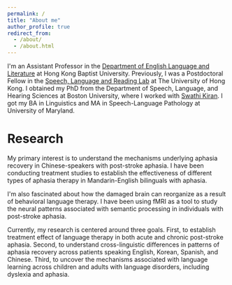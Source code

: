 ```yaml
---
permalink: /
title: "About me"
author_profile: true
redirect_from: 
  - /about/
  - /about.html
---
```


I'm an Assistant Professor in the [Department of English Language and Literature](https://eng.hkbu.edu.hk/academic-staff/dr-li-ran/) at Hong Kong Baptist University. Previously, I was a Postdoctoral Fellow in the [Speech, Language and Reading Lab](https://slrlab.edu.hku.hk/) at The University of Hong Kong. I obtained my PhD from the Department of Speech, Language, and Hearing Sciences at Boston University, where I worked with [Swathi Kiran](https://www.bu.edu/sargent/profile/swathi-kiran-ph-d-ccc-slp/). I got my BA in Linguistics and MA in Speech-Language Pathology at University of Maryland.

Research
======
My primary interest is to understand the mechanisms underlying aphasia recovery in Chinese-speakers with post-stroke aphasia. I have been conducting treatment studies to establish the effectiveness of different types of aphasia therapy in Mandarin-English bilinguals with aphasia.

I'm also fascinated about how the damaged brain can reorganize as a result of behavioral language therapy. I have been using fMRI as a tool to study the neural patterns associated with semantic processing in individuals with post-stroke aphasia.

Currently, my research is centered around three goals. First, to establish treatment effect of language therapy in both acute and chronic post-stroke aphasia. Second, to understand cross-linguistic differences in patterns of aphasia recovery across patients speaking English, Korean, Spanish, and Chinese. Third, to uncover the mechanisms associated with language learning across children and adults with language disorders, including dyslexia and aphasia.
